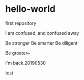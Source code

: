 # hello-world
first repository

I am confused, and confused away

Be stronger
Be smarter
Be diligent

Be greater~ 

I'm back.20190530

test
